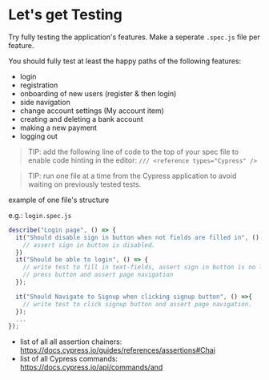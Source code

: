 # Let's get Testing

Try fully testing the application's features. 
Make a seperate `.spec.js` file per feature.

You should fully test at least the happy paths of the following features:

- login 
- registration
- onboarding of new users (register & then login)
- side navigation 
- change account settings (My account item)
- creating and deleting a bank account
- making a new payment
- logging out

>TIP: add the following line of code to the top of your spec file to enable code hinting in the editor:
 `/// <reference types="Cypress" />`

 > TIP: run one file at a time from the Cypress application to avoid waiting on previously tested tests.

example of one file's structure

e.g.: `login.spec.js`

```js
describe("Login page", () => {
  it("Should disable sign in button when not fields are filled in", () => {
    // assert sign in button is disabled.
  })
  it("Should be able to login", () => {
    // write test to fill in text-fields, assert sign in button is no longer disabled.
    // press button and assert page navigation
  });

  it("Should Navigate to Signup when clicking signup button", () =>{
    // write test to click signup button and assert page navigation.
  });
  ...
});
```
- list of all all assertion chainers: https://docs.cypress.io/guides/references/assertions#Chai 
- list of all Cypress commands: https://docs.cypress.io/api/commands/and 
